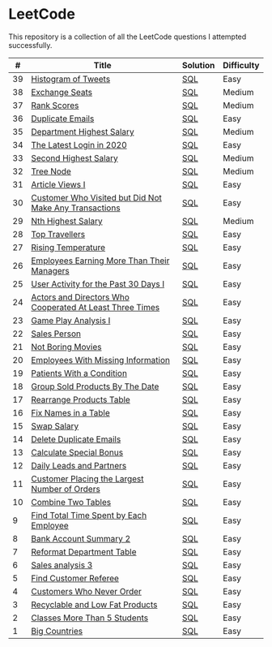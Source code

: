 # LeetCode

This repository is a collection of all the LeetCode questions I attempted successfully.


| # | Title | Solution | Difficulty |
|---| ----- | -------- | ---------- |
|39|[Histogram of Tweets](https://datalemur.com/questions/sql-histogram-tweets) | [SQL](https://github.com/dsNikhilds/LeetCode/edit/main/SQL/Histogram%20of%20Tweets)|Easy|
|38|[Exchange Seats](https://leetcode.com/problems/exchange-seats/) | [SQL](https://github.com/dsNikhilds/LeetCode/tree/main/SQL/Exchange%20Seats)|Medium|
|37|[Rank Scores](https://leetcode.com/problems/rank-scores/) | [SQL](https://github.com/dsNikhilds/LeetCode/tree/main/SQL/Rank%20Scores)|Medium|
|36|[Duplicate Emails](https://leetcode.com/problems/duplicate-emails/) | [SQL](https://github.com/dsNikhilds/LeetCode/tree/main/SQL/Duplicate%20Emails)|Easy|
|35|[Department Highest Salary](https://leetcode.com/problems/department-highest-salary/submissions/) | [SQL](https://github.com/dsNikhilds/LeetCode/tree/main/SQL/Department%20Highest%20Salary)|Medium|
|34|[The Latest Login in 2020](https://leetcode.com/problems/the-latest-login-in-2020/) | [SQL](https://github.com/dsNikhilds/LeetCode/tree/main/SQL/The%20Latest%20Login%20in%202020)|Easy|
|33|[Second Highest Salary](https://leetcode.com/problems/second-highest-salary/) | [SQL](https://github.com/dsNikhilds/LeetCode/tree/main/SQL/Second%20Highest%20Salary)|Medium|
|32|[Tree Node](https://leetcode.com/problems/tree-node/) | [SQL](https://github.com/dsNikhilds/LeetCode/tree/main/SQL/Tree%20Node)|Medium|
|31|[Article Views I](https://leetcode.com/problems/article-views-i/) | [SQL](https://github.com/dsNikhilds/LeetCode/tree/main/SQL/Article%20Views%20I)|Easy|
|30|[Customer Who Visited but Did Not Make Any Transactions](https://leetcode.com/problems/customer-who-visited-but-did-not-make-any-transactions/) | [SQL](https://github.com/dsNikhilds/LeetCode/tree/main/SQL/Customer%20Who%20Visited%20but%20Did%20Not%20Make%20Any%20Transactions)|Easy|
|29|[Nth Highest Salary](https://leetcode.com/problems/nth-highest-salary/) | [SQL](https://github.com/dsNikhilds/LeetCode/tree/main/SQL/Nth%20Highest%20Salary)|Medium|
|28|[Top Travellers](https://leetcode.com/problems/top-travellers/) | [SQL](https://github.com/dsNikhilds/LeetCode/tree/main/SQL/Top%20Travellers)|Easy|
|27|[Rising Temperature](https://leetcode.com/problems/rising-temperature/) | [SQL](https://github.com/dsNikhilds/LeetCode/tree/main/SQL/Rising%20Temperature)|Easy|
|26|[Employees Earning More Than Their Managers](https://leetcode.com/problems/employees-earning-more-than-their-managers/) | [SQL](https://github.com/dsNikhilds/LeetCode/tree/main/SQL/Employees%20Earning%20More%20Than%20Their%20Managers)|Easy|
|25|[User Activity for the Past 30 Days I](https://leetcode.com/problems/user-activity-for-the-past-30-days-i/) | [SQL](https://github.com/dsNikhilds/LeetCode/tree/main/SQL/User%20Activity%20for%20the%20Past%2030%20Days%20I)|Easy|
|24|[Actors and Directors Who Cooperated At Least Three Times](https://leetcode.com/problems/actors-and-directors-who-cooperated-at-least-three-times/) | [SQL](https://github.com/dsNikhilds/LeetCode/tree/main/SQL/Actors%20and%20Directors%20Who%20Cooperated%20At%20Least%20Three%20Times)|Easy|
|23|[Game Play Analysis I](https://leetcode.com/problems/game-play-analysis-i/) | [SQL](https://github.com/dsNikhilds/LeetCode/tree/main/SQL/Game%20Play%20Analysis%20I)|Easy|
|22|[Sales Person](https://leetcode.com/problems/sales-person/) | [SQL](https://github.com/dsNikhilds/LeetCode/tree/main/SQL/Sales%20Person)|Easy|
|21|[Not Boring Movies](https://leetcode.com/problems/not-boring-movies/) | [SQL](https://github.com/dsNikhilds/LeetCode/tree/main/SQL/Not%20Boring%20Movies)|Easy|
|20|[Employees With Missing Information](https://leetcode.com/problems/employees-with-missing-information/) | [SQL](https://github.com/dsNikhilds/LeetCode/tree/main/SQL/Employees%20With%20Missing%20Information)|Easy|
|19|[Patients With a Condition](https://leetcode.com/problems/patients-with-a-condition/) | [SQL](https://github.com/dsNikhilds/LeetCode/tree/main/SQL/Patients%20With%20a%20Condition)|Easy|
|18|[Group Sold Products By The Date](https://leetcode.com/problems/group-sold-products-by-the-date/) | [SQL](https://github.com/dsNikhilds/LeetCode/tree/main/SQL/Group%20Sold%20Products%20By%20The%20Date)|Easy|
|17|[Rearrange Products Table](https://leetcode.com/problems/rearrange-products-table/) | [SQL](https://github.com/dsNikhilds/LeetCode/tree/main/SQL/Rearrange%20Products%20Table)|Easy|
|16|[Fix Names in a Table](https://leetcode.com/problems/fix-names-in-a-table/) | [SQL](https://github.com/dsNikhilds/LeetCode/tree/main/SQL/Fix%20Names%20in%20a%20Table)|Easy|
|15|[Swap Salary](https://leetcode.com/problems/swap-salary/) | [SQL](https://github.com/dsNikhilds/LeetCode/tree/main/SQL/Swap%20Salary)|Easy|
|14|[Delete Duplicate Emails](https://leetcode.com/problems/delete-duplicate-emails/) | [SQL](https://github.com/dsNikhilds/LeetCode/tree/main/SQL/Delete%20Duplicate%20Emails)|Easy|
|13|[Calculate Special Bonus](https://leetcode.com/problems/calculate-special-bonus/) | [SQL](https://github.com/dsNikhilds/LeetCode/tree/main/SQL/Calculate%20Special%20Bonus)|Easy|
|12|[Daily Leads and Partners](https://leetcode.com/problems/daily-leads-and-partners/) | [SQL](https://github.com/dsNikhilds/LeetCode/tree/main/SQL/Daily%20Leads%20and%20Partners)|Easy|
|11|[Customer Placing the Largest Number of Orders](https://leetcode.com/problems/customer-placing-the-largest-number-of-orders/) | [SQL](https://github.com/dsNikhilds/LeetCode/tree/main/SQL/Customer%20Placing%20the%20Largest%20Number%20of%20Orders)|Easy|
|10|[Combine Two Tables](https://leetcode.com/problems/combine-two-tables/) | [SQL](https://github.com/dsNikhilds/LeetCode/tree/main/SQL/Combine%20Two%20Tables)|Easy|
|9|[Find Total Time Spent by Each Employee](https://leetcode.com/problems/find-total-time-spent-by-each-employee/) | [SQL](https://github.com/dsNikhilds/LeetCode/tree/main/SQL/Find%20Total%20Time%20Spent%20by%20Each%20Employee)|Easy|
|8|[Bank Account Summary 2](https://leetcode.com/problems/bank-account-summary-ii/) | [SQL](https://github.com/dsNikhilds/LeetCode/tree/main/SQL/BANK%20ACCOUNT%20SUMMARY%202)|Easy|
|7|[Reformat Department Table](https://leetcode.com/problems/reformat-department-table/) | [SQL](https://github.com/dsNikhilds/LeetCode/tree/main/SQL/Reformat%20Department%20Table)|Easy|
|6|[Sales analysis 3](https://leetcode.com/problems/sales-analysis-iii/) | [SQL](https://github.com/dsNikhilds/LeetCode/tree/main/SQL/Sales%20analysis%203)|Easy|
|5|[Find Customer Referee](https://leetcode.com/problems/find-customer-referee/) | [SQL](https://github.com/dsNikhilds/LeetCode/tree/main/SQL/Find%20customer%20refree)|Easy|
|4|[Customers Who Never Order](https://leetcode.com/problems/customers-who-never-order/) | [SQL](https://github.com/dsNikhilds/LeetCode/tree/main/SQL/Customer%20who%20never%20order)|Easy|
|3|[Recyclable and Low Fat Products](https://leetcode.com/problems/recyclable-and-low-fat-products/) | [SQL](https://github.com/dsNikhilds/LeetCode/tree/main/SQL/Recyclable%20and%20low%20fat%20products)|Easy|
|2|[Classes More Than 5 Students](https://leetcode.com/problems/classes-more-than-5-students/) | [SQL](https://github.com/dsNikhilds/LeetCode/tree/main/SQL/Classes%20more%20than%205%20students)|Easy|
|1|[Big Countries](https://leetcode.com/problems/big-countries/) | [SQL](https://github.com/dsNikhilds/LeetCode/tree/main/SQL/Big%20countries)|Easy|
